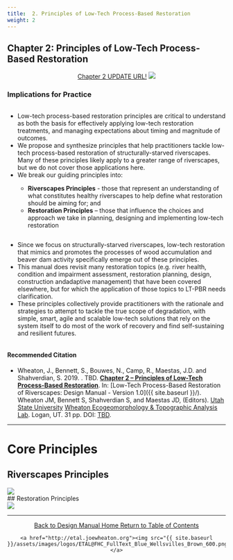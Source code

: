 ```yaml
---
title:  2. Principles of Low-Tech Process-Based Restoration
weight: 2
---
```


## Chapter 2: Principles of Low-Tech Process-Based Restoration

<div align="center">
	<a class="button" href="https://s3-us-west-2.amazonaws.com/etalweb.joewheaton.org/Workshops/BRAT/2018/Burnt/Macfarlane_et_al-2018-Environmental_Management.pdf"><i class = "fa fa-file-pdf-o" ></i>  Chapter 2 UPDATE URL!</a>
	<img src="{{ site.baseurl }}/assets/images/PBR_LT_cc_100w.png">

</div>


### Implications for Practice


<div class="row small-up-2 medium-up-2">

  <div class="column">
    <div class="card">
        <div class="card-section">
        <p><ul>
	<li>Low-tech process-based restoration principles are critical to understand as both the basis for effectively applying low-tech restoration treatments, and managing expectations about timing and magnitude of outcomes.</li>
	<li>We propose and synthesize principles that help practitioners tackle low-tech process-based restoration of structurally-starved riverscapes. Many of these principles likely apply to a greater range of riverscapes, but we do not cover those applications here.</li>
	<li>We break our guiding principles into:</li>
		<ul>
			<li><b>Riverscapes Principles</b> - those that represent an understanding of what constitutes healthy riverscapes to help define what restoration should be aiming for; and</li>
			<li><b>Restoration Principles</b> – those that influence the choices and approach we take in planning, designing and implementing low-tech restoration</li>
		</ul>
	</ul>
	</p>
      </div>
    </div>
  </div>
  <div class="column">
    <div class="card">
      <div class="card-section">
        <p>
        	<ul>
        		<li>Since we focus on structurally-starved riverscapes, low-tech restoration that mimics and promotes the processes of wood accumulation and beaver dam activity specifically emerge out of these principles.  </li>
	<li>This manual does revisit many restoration topics (e.g. river health, condition and impairment assessment,  restoration planning, design, construction andadaptive management) that have been covered elsewhere, but for which the application of those topics to LT-PBR needs clarification.</li>
	<li>These principles collectively provide practitioners with the rationale and strategies to attempt to tackle the true scope of degradation, with simple, smart, agile and scalable low-tech solutions that rely on the system itself to do most of the work of recovery and find self-sustaining and resilient futures. </li>
				</ul>
        </p>
      </div>
    </div>
  </div>
</div>





#### Recommended Citation

- <a href="{{ site.baseurl }}/" ><i class="fa fa-file-pdf-o" aria-hidden="true"></i></a> Wheaton, J., Bennett, S., Bouwes, N., Camp, R., Maestas, J.D. and Shahverdian, S. 2019. . TBD. **[Chapter 2 – Principles of Low-Tech Process-Based Restoration](http://chapterlink.com)**. In: [Low-Tech Process-Based Restoration of Riverscapes: Design Manual - Version 1.0]({{ site.baseurl }}/). Wheaton JM, Bennett S, Shahverdian S, and Maestas JD, (Editors). [Utah State University](http://restoration.usu.edu/) [Wheaton Ecogeomorphology & Topographic Analysis Lab](http://etal.joewheaton.org). Logan, UT.  31 pp. DOI: [TBD](http://dx.doi.org/).

-----

# Core Principles
## Riverscapes Principles
<div class="responsive-embed">
<img src="{{ site.baseurl }}\assets\images\RiverscapesPrinciples.png">
</div>
## Restoration Principles
<div class="responsive-embed">
<img src="{{ site.baseurl }}\assets\images\RestorationPrinciples.png">
</div>



------
<div align="center">
	<a class="hollow button" href="{{ site.baseurl }}/"><i class="fa fa-arrow-circle-left" aria-hidden="true"></i>  Back to Design Manual Home <i class="fa fa-book" aria-hidden="true"></i></a>
	<a class="hollow button" href="{{ site.baseurl }}/manual/"><i class="fa fa-arrow-circle-up" aria-hidden="true"></i>  Return to Table of Contents <i class="fa fa-list-ol" aria-hidden="true"></i></a>

    <a href="http://etal.joewheaton.org"><img src="{{ site.baseurl }}/assets/images/logos/ETAL@FHC_FullText_Blue_Wellsvilles_Brown_600.png"></a>

</div>